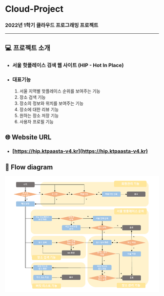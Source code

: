 # Cloud-Project

### 2022년 1학기 클라우드 프로그래밍 프로젝트

---

## :computer: 프로젝트 소개

* ### 서울 핫플레이스 검색 웹 사이트 (HIP - Hot In Place)

* ### 대표기능

  1. 서울 지역별 핫플레이스 순위를 보여주는 기능
  2. 장소 검색 기능
  3. 장소의 정보와 위치를 보여주는 기능
  4. 장소에 대한 리뷰 기능 
  5. 원하는 장소 저장 기능
  6. 사용자 프로필 기능

## :globe_with_meridians: Website URL
* ### [https://hip.ktpaasta-v4.kr](https://hip.ktpaasta-v4.kr)

## :blue_book: Flow diagram
![flow diagram](https://github.com/hyunmin0317/Cloud-Project/blob/master/flow%20diagram.PNG?raw=true)